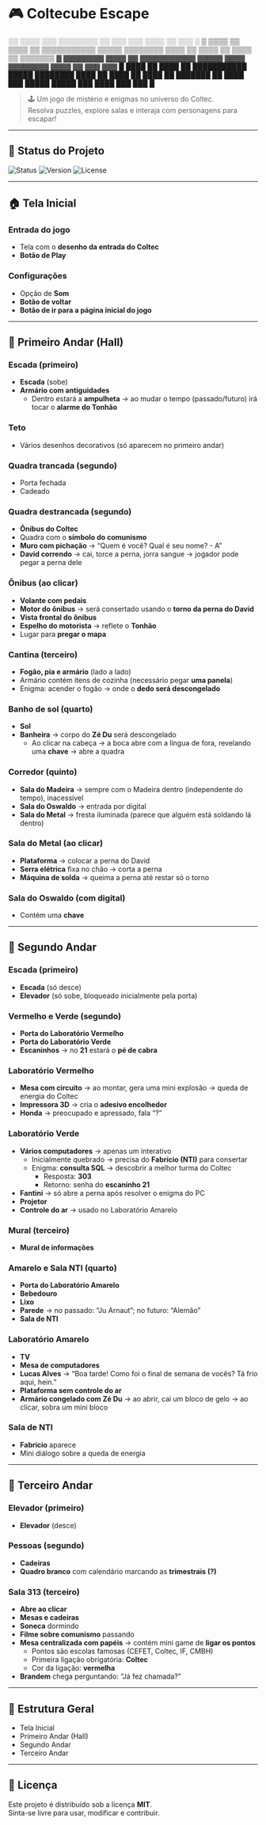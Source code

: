 # 🎮 Coltecube Escape

░░      ░░░░      ░░░  ░░░░░░░░        ░░        ░░░      ░░░  ░░░░  ░░       ░░░        ░
▒  ▒▒▒▒  ▒▒  ▒▒▒▒  ▒▒  ▒▒▒▒▒▒▒▒▒▒▒  ▒▒▒▒▒  ▒▒▒▒▒▒▒▒  ▒▒▒▒  ▒▒  ▒▒▒▒  ▒▒  ▒▒▒▒  ▒▒  ▒▒▒▒▒▒▒
▓  ▓▓▓▓▓▓▓▓  ▓▓▓▓  ▓▓  ▓▓▓▓▓▓▓▓▓▓▓  ▓▓▓▓▓      ▓▓▓▓  ▓▓▓▓▓▓▓▓  ▓▓▓▓  ▓▓       ▓▓▓      ▓▓▓
█  ████  ██  ████  ██  ███████████  █████  ████████  ████  ██  ████  ██  ████  ██  ███████
██      ████      ███        █████  █████        ███      ████      ███       ███        █
                                                                                          
                                                                                       
                                                                                       
                                                                                       

> 🕹️ Um jogo de mistério e enigmas no universo do Coltec.  
> Resolva puzzles, explore salas e interaja com personagens para escapar!  

---

## 🚀 Status do Projeto
![Status](https://img.shields.io/badge/status-em%20desenvolvimento-yellow)
![Version](https://img.shields.io/badge/version-0.1-blue)
![License](https://img.shields.io/badge/license-MIT-green)

---

## 🏠 Tela Inicial

### Entrada do jogo
- Tela com o **desenho da entrada do Coltec**
- **Botão de Play**

### Configurações
- Opção de **Som**
- **Botão de voltar**
- **Botão de ir para a página inicial do jogo**

---

## 🏢 Primeiro Andar (Hall)

### Escada (primeiro)
- **Escada** (sobe)  
- **Armário com antiguidades**  
  - Dentro estará a **ampulheta** → ao mudar o tempo (passado/futuro) irá tocar o **alarme do Tonhão**

### Teto
- Vários desenhos decorativos (só aparecem no primeiro andar)

### Quadra trancada (segundo)
- Porta fechada  
- Cadeado  

### Quadra destrancada (segundo)
- **Ônibus do Coltec**  
- Quadra com o **símbolo do comunismo**  
- **Muro com pichação** → “Quem é você? Qual é seu nome? - A”  
- **David correndo** → cai, torce a perna, jorra sangue → jogador pode pegar a perna dele  

### Ônibus (ao clicar)
- **Volante com pedais**  
- **Motor do ônibus** → será consertado usando o **torno da perna do David**  
- **Vista frontal do ônibus**  
- **Espelho do motorista** → reflete o **Tonhão**  
- Lugar para **pregar o mapa**

### Cantina (terceiro)
- **Fogão, pia e armário** (lado a lado)  
- Armário contém itens de cozinha (necessário pegar **uma panela**)  
- Enigma: acender o fogão → onde o **dedo será descongelado**

### Banho de sol (quarto)
- **Sol**  
- **Banheira** → corpo do **Zé Du** será descongelado  
  - Ao clicar na cabeça → a boca abre com a língua de fora, revelando uma **chave** → abre a quadra

### Corredor (quinto)
- **Sala do Madeira** → sempre com o Madeira dentro (independente do tempo), inacessível  
- **Sala do Oswaldo** → entrada por digital  
- **Sala do Metal** → fresta iluminada (parece que alguém está soldando lá dentro)

### Sala do Metal (ao clicar)
- **Plataforma** → colocar a perna do David  
- **Serra elétrica** fixa no chão → corta a perna  
- **Máquina de solda** → queima a perna até restar só o torno  

### Sala do Oswaldo (com digital)
- Contém uma **chave**

---

## 🏢 Segundo Andar

### Escada (primeiro)
- **Escada** (só desce)  
- **Elevador** (só sobe, bloqueado inicialmente pela porta)

### Vermelho e Verde (segundo)
- **Porta do Laboratório Vermelho**  
- **Porta do Laboratório Verde**  
- **Escaninhos** → no **21** estará o **pé de cabra**

### Laboratório Vermelho
- **Mesa com circuito** → ao montar, gera uma mini explosão → queda de energia do Coltec  
- **Impressora 3D** → cria o **adesivo encolhedor**  
- **Honda** → preocupado e apressado, fala “?”

### Laboratório Verde
- **Vários computadores** → apenas um interativo  
  - Inicialmente quebrado → precisa do **Fabrício (NTI)** para consertar  
  - Enigma: **consulta SQL** → descobrir a melhor turma do Coltec  
    - Resposta: **303**  
    - Retorno: senha do **escaninho 21**  
- **Fantini** → só abre a perna após resolver o enigma do PC  
- **Projetor**  
- **Controle do ar** → usado no Laboratório Amarelo

### Mural (terceiro)
- **Mural de informações**

### Amarelo e Sala NTI (quarto)
- **Porta do Laboratório Amarelo**  
- **Bebedouro**  
- **Lixo**  
- **Parede** → no passado: “Ju Arnaut”; no futuro: “Alemão”  
- **Sala de NTI**

### Laboratório Amarelo
- **TV**  
- **Mesa de computadores**  
- **Lucas Alves** → “Boa tarde! Como foi o final de semana de vocês? Tá frio aqui, hein.”  
- **Plataforma sem controle do ar**  
- **Armário congelado com Zé Du** → ao abrir, cai um bloco de gelo → ao clicar, sobra um mini bloco

### Sala de NTI
- **Fabrício** aparece  
- Mini diálogo sobre a queda de energia

---

## 🏢 Terceiro Andar

### Elevador (primeiro)
- **Elevador** (desce)

### Pessoas (segundo)
- **Cadeiras**  
- **Quadro branco** com calendário marcando as **trimestrais (?)**

### Sala 313 (terceiro)
- **Abre ao clicar**  
- **Mesas e cadeiras**  
- **Soneca** dormindo  
- **Filme sobre comunismo** passando  
- **Mesa centralizada com papéis** → contém mini game de **ligar os pontos**  
  - Pontos são escolas famosas (CEFET, Coltec, IF, CMBH)  
  - Primeira ligação obrigatória: **Coltec**  
  - Cor da ligação: **vermelha**  
- **Brandem** chega perguntando: “Já fez chamada?”

---

## 📌 Estrutura Geral
- Tela Inicial  
- Primeiro Andar (Hall)  
- Segundo Andar  
- Terceiro Andar  

---

## 📜 Licença
Este projeto é distribuído sob a licença **MIT**.  
Sinta-se livre para usar, modificar e contribuir.

